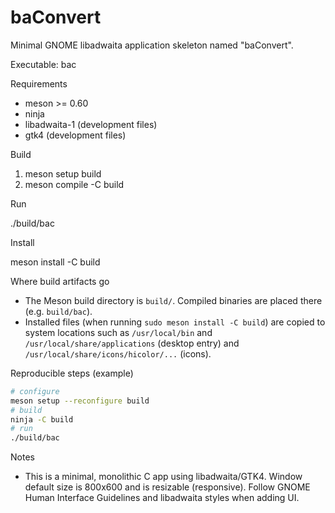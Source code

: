 # baConvert

Minimal GNOME libadwaita application skeleton named "baConvert".

Executable: bac

Requirements
- meson >= 0.60
- ninja
- libadwaita-1 (development files)
- gtk4 (development files)

Build

1. meson setup build
2. meson compile -C build

Run

./build/bac

Install

meson install -C build

Where build artifacts go

- The Meson build directory is `build/`. Compiled binaries are placed there (e.g. `build/bac`).
- Installed files (when running `sudo meson install -C build`) are copied to system locations such as `/usr/local/bin` and `/usr/local/share/applications` (desktop entry) and `/usr/local/share/icons/hicolor/...` (icons).

Reproducible steps (example)

```sh
# configure
meson setup --reconfigure build
# build
ninja -C build
# run
./build/bac
```

Notes
- This is a minimal, monolithic C app using libadwaita/GTK4. Window default size is 800x600 and is resizable (responsive). Follow GNOME Human Interface Guidelines and libadwaita styles when adding UI.
